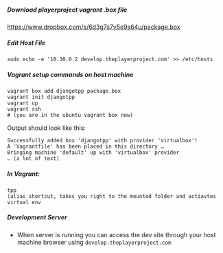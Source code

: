 ##### Download playerproject vagrant .box file
https://www.dropbox.com/s/6d3g7s7v5e9s64u/package.box

##### Edit Host File
```
sudo echo -e '10.30.0.2 develop.theplayerproject.com' >> /etc/hosts
```

##### Vagrant setup commands on host machine

```
vagrant box add djangotpp package.box
vagrant init djangotpp
vagrant up
vagrant ssh
# (you are in the ubuntu vagrant box now)
```

Output should look like this:
```
Successfully added box 'djangotpp' with provider 'virtualbox'!
A 'Vagrantfile' has been placed in this directory …
Bringing machine 'default' up with 'virtualbox' provider
… (a lot of text)
```

##### In Vagrant:

```
tpp
(alias shortcut, takes you right to the mounted folder and actiavtes virtual env 
```

##### Development Server
- When server is running you can access the dev site through your host machine browser using `develop.theplayerproject.com`
